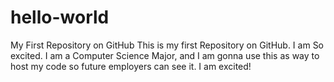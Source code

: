 # hello-world
My First Repository on GitHub
This is my first Repository on GitHub. I am So excited.
I am a Computer Science Major, and I am gonna use this as way to host my code so future employers can see it.
I am excited!
